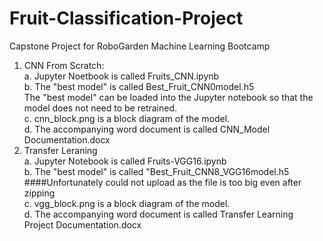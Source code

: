# Fruit-Classification-Project
Capstone Project for RoboGarden Machine Learning Bootcamp
1. CNN From Scratch:\
a. Jupyter Noetbook is called Fruits_CNN.ipynb \
b. The "best model" is called Best_Fruit_CNN0model.h5 \
The "best model" can be loaded into the Jupyter notebook so that the model does not need to be retrained. \
c. cnn_block.png is a block diagram of the model.\
d. The accompanying word document is called CNN_Model Documentation.docx
2. Transfer Leraning \
a. Jupyter Notebook is called Fruits-VGG16.ipynb \
b. The "best model" is called "Best_Fruit_CNN8_VGG16model.h5 \
####Unfortunately could not upload as the file is too big even after zipping \
c. vgg_block.png is a block diagram of the model. \
d. The accompanying word document is called Transfer Learning Project Documentation.docx


